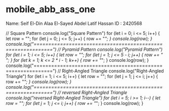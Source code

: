 ﻿# mobile_abb_ass_one
 Name: Seif El-Din Alaa El-Sayed Abdel Latif Hassan
ID : 2420568

// Square Pattern
console.log("Square Pattern")
for (let i = 0; i <= 5; i++) {
  let row = "";
  for (let j = 0; j <= 5; j++) {
    row += "*";
  }
  console.log(row);
}
console.log("============================================================")
// Pyramid Pattern
console.log("Pyramid Pattern")
for (let i = 1; i <= 5; i++) {
  let row = "";
  for (let j = 1; j <= 5 - i; j++) {
    row += " ";
  }
  for (let k = 1; k <= 2 * i - 1; k++) {
    row += "*";
  }
  console.log(row);
}
console.log("============================================================")
// Right-Angled Triangle
console.log("Right-Angled Triangle")
for (let i = 1; i <= 5; i++) {
  let row = "";
  for (let j = 1; j <= i; j++) {
    row += "*";
  }
  console.log(row);
}
console.log("============================================================")
// reversed Right-Angled Triangle
console.log("reversed Right-Angled Triangle")
for (let i = 5; i >= 1; i--) {
  let row = "";
  for (let j = 1; j <= i; j++) {
    row += "*";
  }
  console.log(row);
}



